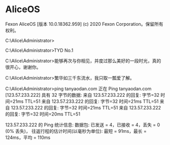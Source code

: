 # AliceOS
Fexon AliceOS [版本 10.0.18362.959]
(c) 2020 Fexon Corporation。保留所有权利。

C:\Alice\Administrator>

C:\Alice\Administrator>TYD No.1

C:\Alice\Administrator>能够再次与你相见，并度过那么美好的一段时光，真的很开心，谢谢你。

C:\Alice\Administrator>繁华如三千东流水，我只取一瓢爱了解。

C:\Alice\Administrator>ping tanyaodan.com
正在 Ping tanyaodan.com [123.57.233.222] 具有 32 字节的数据:
来自 123.57.233.222 的回复: 字节=32 时间=21ms TTL=51
来自 123.57.233.222 的回复: 字节=32 时间=21ms TTL=51
来自 123.57.233.222 的回复: 字节=32 时间=21ms TTL=51
来自 123.57.233.222 的回复: 字节=32 时间=20ms TTL=51

123.57.233.222 的 Ping 统计信息:
    数据包: 已发送 = 4，已接收 = 4，丢失 = 0 (0% 丢失)，
往返行程的估计时间(以毫秒为单位):
    最短 = 91ms，最长 = 124ms，平均 = 110ms
